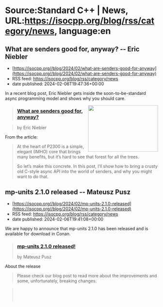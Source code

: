 # Source:Standard C++ | News, URL:https://isocpp.org/blog/rss/category/news, language:en

## What are senders good for, anyway? -- Eric Niebler
 - [https://isocpp.org//blog/2024/02/what-are-senders-good-for-anyway](https://isocpp.org//blog/2024/02/what-are-senders-good-for-anyway)
 - RSS feed: https://isocpp.org/blog/rss/category/news
 - date published: 2024-02-06T19:47:36+00:00

<p>
	In a recent blog post, Eric Niebler gets inside the soon-to-be-standard async programming model and shows why you should care.</p>
<p>
	<img alt="" src="https://isocpp.org/files/img/eniebler-headshot.jpg" style="width: 230px; height: 153px; float: right;" /></p>
<blockquote>
	<h3>
		<a href="https://ericniebler.com/2024/02/04/what-are-senders-good-for-anyway/">What are senders good for, anyway?</a></h3>
</blockquote>
<div>
	<blockquote>
		<p>
			by Eric Niebler</p>
	</blockquote>
</div>
<p>
	From the article:</p>
<blockquote>
	<p>
		At the heart of P2300 is a simple, elegant (IMHO) core that brings many benefits, but it&rsquo;s hard to see that forest for all the trees.</p>
	<p>
		So let&rsquo;s make this concrete. In this post, I&rsquo;ll show how to bring a crusty old C-style async API into the world of senders, and why you might want to do that.</p>
</blockquote>

## mp-units 2.1.0 released -- Mateusz Pusz
 - [https://isocpp.org//blog/2024/02/mp-units-2.1.0-released](https://isocpp.org//blog/2024/02/mp-units-2.1.0-released)
 - RSS feed: https://isocpp.org/blog/rss/category/news
 - date published: 2024-02-06T19:41:08+00:00

<p>
	We are happy to announce that mp-units 2.1.0 has been released and is available for download in Conan.</p>
<blockquote>
	<h3>
		<a href="https://mpusz.github.io/mp-units/latest/blog/2023/12/09/mp-units-210-released/">mp-units 2.1.0 released!</a></h3>
	<p>
		by Mateusz Pusz</p>
</blockquote>
<p>
	About the release</p>
<blockquote>
	<p>
		Please check our blog post to read more about the improvements and some, unfortunately, breaking changes.</p>
</blockquote>
<blockquote>
	<p>
		&nbsp;</p>
	<p>
		&nbsp;</p>
</blockquote>

